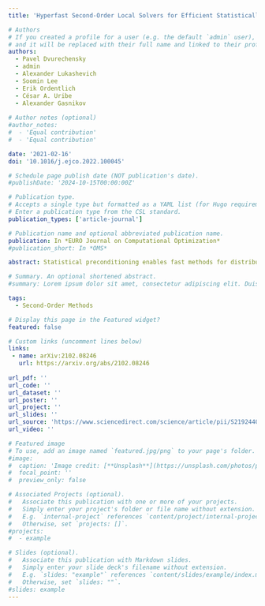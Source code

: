 ```yaml
---
title: 'Hyperfast Second-Order Local Solvers for Efficient Statistically Preconditioned Distributed Optimization'

# Authors
# If you created a profile for a user (e.g. the default `admin` user), write the username (folder name) here
# and it will be replaced with their full name and linked to their profile.
authors:
  - Pavel Dvurechensky
  - admin
  - Alexander Lukashevich
  - Soomin Lee
  - Erik Ordentlich
  - César A. Uribe
  - Alexander Gasnikov
  
# Author notes (optional)
#author_notes:
#  - 'Equal contribution'
#  - 'Equal contribution'

date: '2021-02-16'
doi: '10.1016/j.ejco.2022.100045'

# Schedule page publish date (NOT publication's date).
#publishDate: '2024-10-15T00:00:00Z'

# Publication type.
# Accepts a single type but formatted as a YAML list (for Hugo requirements).
# Enter a publication type from the CSL standard.
publication_types: ['article-journal']

# Publication name and optional abbreviated publication name.
publication: In *EURO Journal on Computational Optimization* 
#publication_short: In *OMS*

abstract: Statistical preconditioning enables fast methods for distributed large-scale empirical risk minimization problems. In this approach, multiple worker nodes compute gradients in parallel, which are then used by the central node to update the parameter by solving an auxiliary (preconditioned) smaller-scale optimization problem. The recently proposed Statistically Preconditioned Accelerated Gradient (SPAG) method [1] has complexity bounds superior to other such algorithms but requires an exact solution for computationally intensive auxiliary optimization problems at every iteration. In this paper, we propose an Inexact SPAG (InSPAG) and explicitly characterize the accuracy by which the corresponding auxiliary subproblem needs to be solved to guarantee the same convergence rate as the exact method. We build our results by first developing an inexact adaptive accelerated Bregman proximal gradient method for general optimization problems under relative smoothness and strong convexity assumptions, which may be of independent interest. Moreover, we explore the properties of the auxiliary problem in the InSPAG algorithm assuming Lipschitz third-order derivatives and strong convexity. For such problem class, we develop a linearly convergent Hyperfast second-order method and estimate the total complexity of the InSPAG method with hyperfast auxiliary problem solver. Finally, we illustrate the proposed method's practical efficiency by performing large-scale numerical experiments on logistic regression models. To the best of our knowledge, these are the first empirical results on implementing high-order methods on large-scale problems, as we work with data where the dimension is of the order of 3 million, and the number of samples is 700 million.

# Summary. An optional shortened abstract.
#summary: Lorem ipsum dolor sit amet, consectetur adipiscing elit. Duis posuere tellus ac convallis placerat. Proin tincidunt magna sed ex sollicitudin condimentum.

tags:
  - Second-Order Methods

# Display this page in the Featured widget?
featured: false

# Custom links (uncomment lines below)
links:
 - name: arXiv:2102.08246
   url: https://arxiv.org/abs/2102.08246
   
url_pdf: ''
url_code: ''
url_dataset: ''
url_poster: ''
url_project: ''
url_slides: ''
url_source: 'https://www.sciencedirect.com/science/article/pii/S2192440622000211?'
url_video: ''

# Featured image
# To use, add an image named `featured.jpg/png` to your page's folder.
#image:
#  caption: 'Image credit: [**Unsplash**](https://unsplash.com/photos/pLCdAaMFLTE)'
#  focal_point: ''
#  preview_only: false

# Associated Projects (optional).
#   Associate this publication with one or more of your projects.
#   Simply enter your project's folder or file name without extension.
#   E.g. `internal-project` references `content/project/internal-project/index.md`.
#   Otherwise, set `projects: []`.
#projects:
#  - example

# Slides (optional).
#   Associate this publication with Markdown slides.
#   Simply enter your slide deck's filename without extension.
#   E.g. `slides: "example"` references `content/slides/example/index.md`.
#   Otherwise, set `slides: ""`.
#slides: example
---
```

